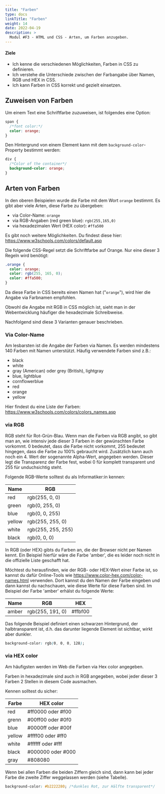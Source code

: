 ```yaml
---
title: "Farben"
type: docs
linkTitle: "Farben"
weight: 14
date: 2022-04-19
description: >
  Modul #F3 - HTML und CSS - Arten, um Farben anzugeben.
---
```


#### Ziele

- Ich kenne die verschiedenen Möglichkeiten, Farben in CSS zu definieren.
- Ich verstehe die Unterschiede zwischen der Farbangabe über Namen, RGB und HEX in CSS.
- Ich kann Farben in CSS korrekt und gezielt einsetzen.

## Zuweisen von Farben

Um einem Text eine Schriftfarbe zuzuweisen, ist folgendes eine Option:

```css
span {
  /*font color:*/
  color: orange;
}
```

Den Hintergrund von einem Element kann mit dem `background-color`-Property bestimmt werden:

```css
div {
  /*Color of the container*/
  background-color: orange;
}
```

## Arten von Farben

In den oberen Beispielen wurde die Farbe mit dem Wort `orange` bestimmt. Es gibt aber viele Arten, diese Farbe zu übergeben:

- via Color-Name: `orange`
- via RGB-Angaben (red green blue): `rgb(255,165,0)`
- via hexadezimalen Wert (HEX color): `#ffa500`

Es gibt noch weitere Möglichkeiten. Du findest diese hier: https://www.w3schools.com/colors/default.asp

Die folgende CSS-Regel setzt die Schriftfarbe auf Orange. Nur eine dieser 3 Regeln wird benötigt:

```css
.orange {
  color: orange;
  color: rgb(255, 165, 0);
  color: #ffa500;
}
```

Da diese Farbe in CSS bereits einen Namen hat ("`orange`"), wird hier die Angabe via Farbnamen empfohlen.

Obwohl die Angabe mit RGB in CSS möglich ist, sieht man in der Webentwicklung häufiger die hexadezimale Schreibweise.

Nachfolgend sind diese 3 Varianten genauer beschrieben.

### Via Color-Name

Am lesbarsten ist die Angabe der Farben via Namen. Es werden mindestens 140 Farben mit Namen unterstützt. Häufig verwendete Farben sind z.B.:

- black
- white
- gray (American) oder grey (British), lightgray
- blue, lightblue
- cornflowerblue
- red
- orange
- yellow

Hier findest du eine Liste der Farben: https://www.w3schools.com/colors/colors_names.asp

### via RGB

RGB steht für Rot-Grün-Blau. Wenn man die Farben via RGB angibt, so gibt man an, wie intensiv jede dieser 3 Farben in der gewünschten Farbe vorkommt. 0 bedeutet, dass die Farbe nicht vorkommt, 255 bedeutet hingegen, dass die Farbe zu 100% gebraucht wird. Zusätzlich kann auch noch ein 4. Wert der sogenannte Alpha-Wert, angegeben werden. Dieser legt die Transparenz der Farbe fest, wobei 0 für komplett transparent und 255 für unduchsichtig steht.

Folgende RGB-Werte solltest du als Informatiker:in kennen:

| Name   | RGB                |
| ------ | ------------------ |
| red    | rgb(255, 0, 0)     |
| green  | rgb(0, 255, 0)     |
| blue   | rgb(0, 0, 255)     |
| yellow | rgb(255, 255, 0)   |
| white  | rgb(255, 255, 255) |
| black  | rgb(0, 0, 0)       |

In RGB (oder HEX) gibts du Farben an, die der Browser nicht per Namen kennt. Ein Beispiel hierfür wäre die Farbe 'amber', die es leider noch nicht in die offizielle Liste geschafft hat.

Möchtest du herausfinden, wie der RGB- oder HEX-Wert einer Farbe ist, so kannst du dafür Online-Tools wie https://www.color-hex.com/color-names.html verwenden. Dort kannst du den Namen der Farbe eingeben und dann kannst du nachschauen, wie diese Werte für diese Farben sind. Im Beispiel der Farbe 'amber' erhälst du folgende Werte:

| Name  | RGB              | HEX     |
| ----- | ---------------- | ------- |
| amber | rgb(255, 191, 0) | #ffbf00 |

Das folgende Beispiel definiert einen schwarzen Hintergrund, der halbtransparent ist, d.h. das darunter liegende Element ist sichtbar, wirkt aber dunkler.

```css
background-color: rgb(0, 0, 0, 128);
```

### via HEX color

Am häufigsten werden im Web die Farben via Hex color angegeben.

Farben in hexadezimale sind auch in RGB angegeben, wobei jeder dieser 3 Farben 2 Stellen in diesem Code ausmachen.

Kennen solltest du sicher:

| Farbe  | HEX color         |
| ------ | ----------------- |
| red    | #ff0000 oder #f00 |
| grenn  | #00ff00 oder #0f0 |
| blue   | #0000ff oder #00f |
| yellow | #ffff00 oder #ff0 |
| white  | #ffffff oder #fff |
| black  | #000000 oder #000 |
| gray   | #808080           |

Wenn bei allen Farben die beiden Ziffern gleich sind, dann kann bei jeder Farbe die zweite Ziffer weggelassen werden (siehe Tabelle).

```css
background-color: #b2222280; /*dunkles Rot, zur Hälfte transparent*/
```
